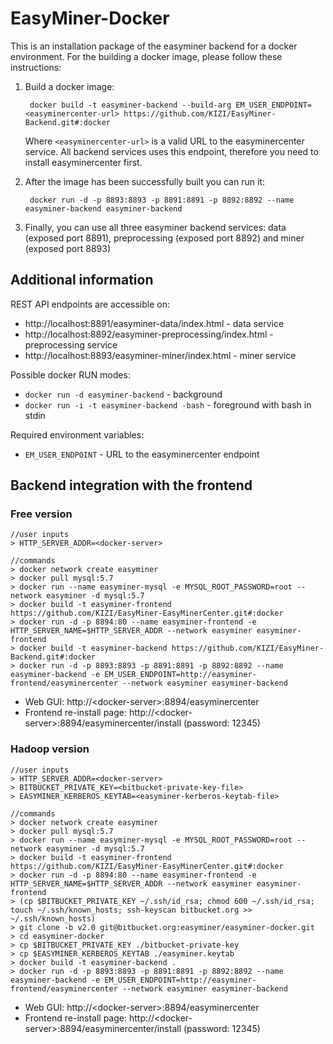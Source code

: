 EasyMiner-Docker
======================

This is an installation package of the easyminer backend for a docker environment. For the building a docker image, please follow these instructions:

1. Build a docker image:

        docker build -t easyminer-backend --build-arg EM_USER_ENDPOINT=<easyminercenter-url> https://github.com/KIZI/EasyMiner-Backend.git#:docker

      Where `<easyminercenter-url>` is a valid URL to the easyminercenter service. All backend services uses this endpoint, therefore you need to install easyminercenter first.
2. After the image has been successfully built you can run it:

        docker run -d -p 8893:8893 -p 8891:8891 -p 8892:8892 --name easyminer-backend easyminer-backend
3. Finally, you can use all three easyminer backend services: data (exposed port 8891), preprocessing (exposed port 8892) and miner (exposed port 8893)


## Additional information ##

REST API endpoints are accessible on:

* http://localhost:8891/easyminer-data/index.html - data service
* http://localhost:8892/easyminer-preprocessing/index.html - preprocessing service
* http://localhost:8893/easyminer-miner/index.html - miner service

Possible docker RUN modes:

* ```docker run -d easyminer-backend``` - background
* ```docker run -i -t easyminer-backend -bash``` - foreground with bash in stdin

Required environment variables:

* ```EM_USER_ENDPOINT``` - URL to the easyminercenter endpoint

## Backend integration with the frontend ##

### Free version ###

```
//user inputs
> HTTP_SERVER_ADDR=<docker-server>

//commands
> docker network create easyminer
> docker pull mysql:5.7
> docker run --name easyminer-mysql -e MYSQL_ROOT_PASSWORD=root --network easyminer -d mysql:5.7
> docker build -t easyminer-frontend https://github.com/KIZI/EasyMiner-EasyMinerCenter.git#:docker
> docker run -d -p 8894:80 --name easyminer-frontend -e HTTP_SERVER_NAME=$HTTP_SERVER_ADDR --network easyminer easyminer-frontend
> docker build -t easyminer-backend https://github.com/KIZI/EasyMiner-Backend.git#:docker
> docker run -d -p 8893:8893 -p 8891:8891 -p 8892:8892 --name easyminer-backend -e EM_USER_ENDPOINT=http://easyminer-frontend/easyminercenter --network easyminer easyminer-backend
```

* Web GUI: http://\<docker-server\>:8894/easyminercenter
* Frontend re-install page: http://\<docker-server\>:8894/easyminercenter/install (password: 12345)

### Hadoop version ###

```
//user inputs
> HTTP_SERVER_ADDR=<docker-server>
> BITBUCKET_PRIVATE_KEY=<bitbucket-private-key-file>
> EASYMINER_KERBEROS_KEYTAB=<easyminer-kerberos-keytab-file>

//commands
> docker network create easyminer
> docker pull mysql:5.7
> docker run --name easyminer-mysql -e MYSQL_ROOT_PASSWORD=root --network easyminer -d mysql:5.7
> docker build -t easyminer-frontend https://github.com/KIZI/EasyMiner-EasyMinerCenter.git#:docker
> docker run -d -p 8894:80 --name easyminer-frontend -e HTTP_SERVER_NAME=$HTTP_SERVER_ADDR --network easyminer easyminer-frontend
> (cp $BITBUCKET_PRIVATE_KEY ~/.ssh/id_rsa; chmod 600 ~/.ssh/id_rsa; touch ~/.ssh/known_hosts; ssh-keyscan bitbucket.org >> ~/.ssh/known_hosts) 
> git clone -b v2.0 git@bitbucket.org:easyminer/easyminer-docker.git
> cd easyminer-docker
> cp $BITBUCKET_PRIVATE_KEY ./bitbucket-private-key
> cp $EASYMINER_KERBEROS_KEYTAB ./easyminer.keytab
> docker build -t easyminer-backend .
> docker run -d -p 8893:8893 -p 8891:8891 -p 8892:8892 --name easyminer-backend -e EM_USER_ENDPOINT=http://easyminer-frontend/easyminercenter --network easyminer easyminer-backend
```

* Web GUI: http://\<docker-server\>:8894/easyminercenter
* Frontend re-install page: http://\<docker-server\>:8894/easyminercenter/install (password: 12345)
